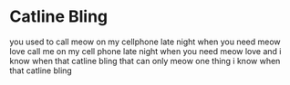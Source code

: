# Catline Bling
you used to call meow on my cellphone
late night when you need meow love
call me on my cell phone 
late night when you need meow love
and i know when that catline bling
that can only meow one thing
i know when that catline bling 

